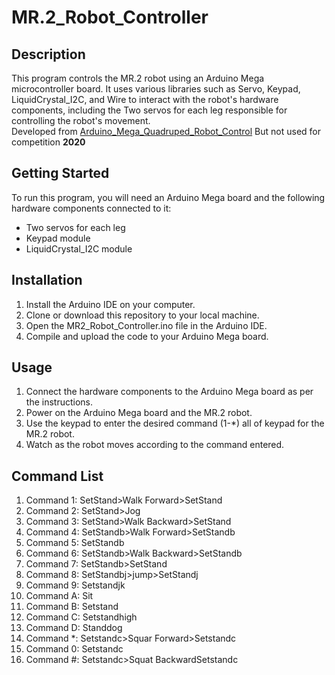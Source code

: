 # MR.2_Robot_Controller
## Description
This program controls the MR.2 robot using an Arduino Mega microcontroller board. It uses various libraries such as Servo, Keypad, LiquidCrystal_I2C, and Wire to interact with the robot's hardware components, including the Two servos for each leg responsible for controlling the robot's movement.<br>
Developed from [Arduino_Mega_Quadruped_Robot_Control](https://github.com/Thanyasit/Arduino_Mega_Quadruped_Robot_Control) But not used for competition <b>2020</b>

## Getting Started
To run this program, you will need an Arduino Mega board and the following hardware components connected to it:

- Two servos for each leg
- Keypad module
- LiquidCrystal_I2C module

## Installation

1. Install the Arduino IDE on your computer.
2. Clone or download this repository to your local machine.
3. Open the MR2_Robot_Controller.ino file in the Arduino IDE.
4. Compile and upload the code to your Arduino Mega board.
## Usage

1. Connect the hardware components to the Arduino Mega board as per the instructions.
2. Power on the Arduino Mega board and the MR.2 robot.
3. Use the keypad to enter the desired command (1-*) all of keypad for the MR.2 robot.
4. Watch as the robot moves according to the command entered.
## Command List

1. Command 1: SetStand>Walk Forward>SetStand
2. Command 2: SetStand>Jog
3. Command 3: SetStand>Walk Backward>SetStand
4. Command 4: SetStandb>Walk Forward>SetStandb
5. Command 5: SetStandb
6. Command 6: SetStandb>Walk Backward>SetStandb
7. Command 7: SetStandb>SetStand
8. Command 8: SetStandbj>jump>SetStandj
9. Command 9: Setstandjk
10. Command A: Sit
11. Command B: Setstand
12. Command C: Setstandhigh
13. Command D: Standdog
14. Command *: Setstandc>Squar Forward>Setstandc
15. Command 0: Setstandc
16. Command #: Setstandc>Squat BackwardSetstandc
